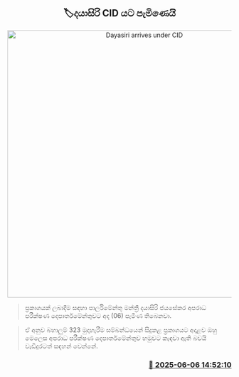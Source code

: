<p align='center'><b><h2 align='center' title='Dayasiri arrives under CID'>🏷දයාසිරි CID යට පැමිණෙයි</h2></b></p>
<p align='center'><img src='https://helakuru.sgp1.cdn.digitaloceanspaces.com/esana/images/lib/dayasiri-2-archived.jpg' width='600' alt='Dayasiri arrives under CID'></p>

> ප්‍රකාශයක් ලබාදීම සඳහා පාර්ලිමේන්තු මන්ත්‍රී දයාසිරි ජයසේකර අපරාධ පරීක්ෂණ දෙපාර්තමේන්තුවට අද (06) පැමිණ තිබෙනවා.

> ඒ අනුව බහාලුම් 323 මුදාහැරීම සම්බන්ධයෙන් සිදුකළ ප්‍රකාශයට අදාළව ඔහු මෙලෙස අපරාධ පරීක්ෂණ දෙපාර්තමේන්තුව හමුවට කැඳවා ඇති බවයි වැඩිදුරටත් සඳහන් වෙන්නේ.



<h3 align='right'><a href='https://www.helakuru.lk/esana/p/110791/'>📅 2025-06-06 14:52:10</a></h3>
